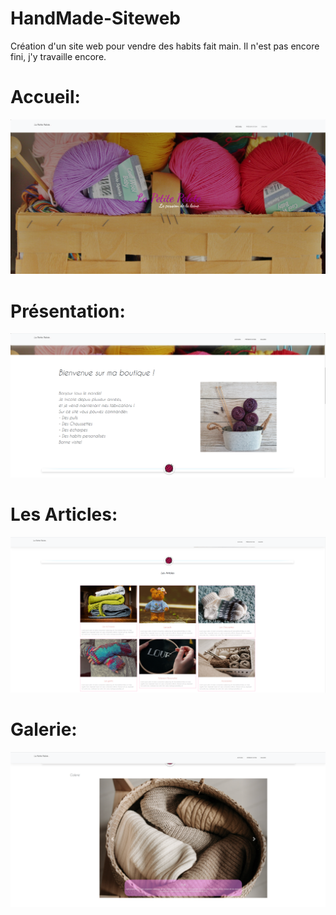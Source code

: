 # HandMade-Siteweb
Création d'un site web pour vendre des habits fait main.  Il n'est pas encore fini, j'y travaille encore.

Accueil:
========

![ScreenShot](https://github.com/ApollineCouturier/HandMade-Siteweb/blob/main/imgREADME/knit-home.PNG)

Présentation:
=============

![ScreenShot](https://github.com/ApollineCouturier/HandMade-Siteweb/blob/main/imgREADME/knit-pres.PNG)

Les Articles:
============

![ScreenShot](https://github.com/ApollineCouturier/HandMade-Siteweb/blob/main/imgREADME/knit-articles.PNG)

Galerie:
========

![ScreenShot](https://github.com/ApollineCouturier/HandMade-Siteweb/blob/main/imgREADME/knit-galerie.PNG)
